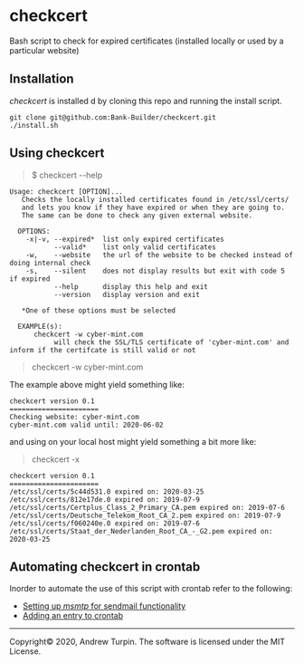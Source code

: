 # checkcert
Bash script to check for expired certificates (installed locally or used by a particular website)

## Installation
*checkcert* is installed d by cloning this repo and running the install script.
```
git clone git@github.com:Bank-Builder/checkcert.git
./install.sh
```
## Using checkcert

> $ checkcert --help

```
Usage: checkcert [OPTION]...
   Checks the locally installed certificates found in /etc/ssl/certs/
   and lets you know if they have expired or when they are going to.
   The same can be done to check any given external website.
 
  OPTIONS:
    -x|-v, --expired*  list only expired certificates
           --valid*    list only valid certificates
    -w,    --website   the url of the website to be checked instead of doing internal check
    -s,    --silent    does not display results but exit with code 5 if expired
           --help      display this help and exit
           --version   display version and exit

   *One of these options must be selected

  EXAMPLE(s):
      checkcert -w cyber-mint.com
           will check the SSL/TLS certificate of 'cyber-mint.com' and inform if the certifcate is still valid or not
```

> checkcert -w cyber-mint.com

The example above might yield something like:
```
checkcert version 0.1
======================
Checking website: cyber-mint.com
cyber-mint.com valid until: 2020-06-02
```

and using on your local host might yield something a bit more like:

> checkcert -x

```
checkcert version 0.1
======================
/etc/ssl/certs/5c44d531.0 expired on: 2020-03-25
/etc/ssl/certs/812e17de.0 expired on: 2019-07-9
/etc/ssl/certs/Certplus_Class_2_Primary_CA.pem expired on: 2019-07-6
/etc/ssl/certs/Deutsche_Telekom_Root_CA_2.pem expired on: 2019-07-9
/etc/ssl/certs/f060240e.0 expired on: 2019-07-6
/etc/ssl/certs/Staat_der_Nederlanden_Root_CA_-_G2.pem expired on: 2020-03-25
```

## Automating checkcert in crontab
Inorder to automate the use of this script with crontab refer to the following:
* [Setting up *msmtp* for sendmail functionality](./example/msmtp.md)
* [Adding an entry to crontab]()

---
Copyright&copy; 2020, Andrew Turpin. The software is licensed under the MIT License.
